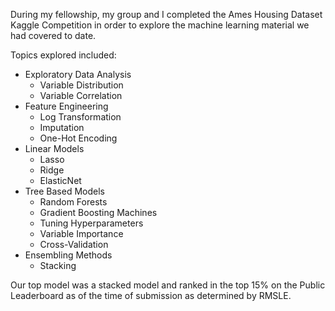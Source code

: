 
During my fellowship, my group and I completed the Ames Housing Dataset Kaggle Competition in order to explore the machine learning material we had covered to date.

Topics explored included:

- Exploratory Data Analysis
	* Variable Distribution
	* Variable Correlation
- Feature Engineering
	* Log Transformation
	* Imputation
	* One-Hot Encoding
- Linear Models 
	* Lasso
	* Ridge
	* ElasticNet
- Tree Based Models
	* Random Forests
	* Gradient Boosting Machines
	* Tuning Hyperparameters
	* Variable Importance
	* Cross-Validation
- Ensembling Methods
	* Stacking

Our top model was a stacked model and ranked in the top 15% on the Public Leaderboard as of the time of submission as determined by RMSLE. 

